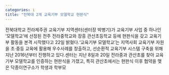 ```yaml
---
categories: i
title: "전북대 2개 교육기부 모델학교 현판식"
---
```

전북대학교 전라제주권 교육기부 지역센터(센터장 박병기)가 교육기부 사업 중 하나인 ‘모델학교’에 선정된 전주 전라중학교와 장흥 관산초등학교 등에 현판식을 갖고 교육기부 활동을 본격 시작했다고 22일 밝혔다.‘교육기부 모델학교’는 지역사회 교육기부 자원을 초·중등 교육에 활용해 우수사례를 창출하고, 선순환적 교육기부 시스템 구축을 위해 지난 2016년부터 진행하고 있다.센터는 지난 8일과 20일 전라중과 관산초를 찾아 교육기부 모델학교를 인증하는 현판식을 가졌고, 특히 관산초에서는 현판식 이후 협약을 맺은 닥종이연구소가 학생과 학부모